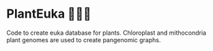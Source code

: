 # PlantEuka 🌱🌿🌻

Code to create euka database for plants.
Chloroplast and mithocondria plant genomes are used to create pangenomic graphs. 

